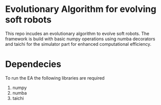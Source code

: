 # Evolutionary Algorithm for evolving soft robots
This repo incudes an evolutionary algorithm to evolve soft robots. The framework is build with basic numpy operations using numba decorators and taichi for the simulator part for enhanced computational efficiency.

# Dependecies
To run the EA the following libraries are required
1) numpy
2) numba 
3) taichi






<!-- 
Non-geometric evolved robots
![GIF](human.gif)

Geometric evolved robots
![GIF](2x2.gif)
-->
